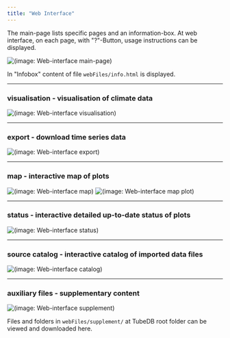 ```yaml
---
title: "Web Interface"
---
```


The main-page lists specific pages and an information-box. At web interface, on each page, with "?"-Button, usage instructions can be displayed.

![(image: Web-interface main-page)](../../assets/images/web_main.png "Web-interface main-page")

In "Infobox" content of file `webFiles/info.html` is displayed.

---
### visualisation - visualisation of climate data

![(image: Web-interface visualisation)](../../assets/images/web_vis.png "Web-interface visualisation")

---
### export - download time series data

![(image: Web-interface export)](../../assets/images/web_export.png "Web-interface export")

---
### map - interactive map of plots

![(image: Web-interface map)](../../assets/images/web_map.png "Web-interface map")
![(image: Web-interface map plot)](../../assets/images/web_map_plot.png "Web-interface map plot")

---
### status - interactive detailed up-to-date status of plots

![(image: Web-interface status)](../../assets/images/web_status.png "Web-interface status")

---
### source catalog - interactive catalog of imported data files

![(image: Web-interface catalog)](../../assets/images/web_catalog.png "Web-interface catalog")

---
### auxiliary files - supplementary content

![(image: Web-interface supplement)](../../assets/images/web_supplement.png "Web-interface supplement")

Files and folders in `webFiles/supplement/` at TubeDB root folder can be viewed and downloaded here.